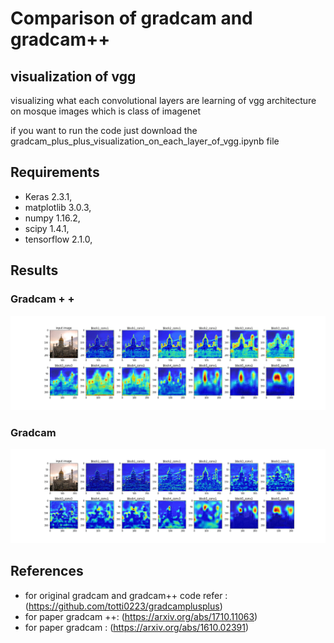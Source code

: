# Comparison of gradcam and gradcam++
## visualization of vgg
visualizing  what each convolutional layers are learning of vgg architecture on mosque images which is class of imagenet

if you want to run the code just download the gradcam_plus_plus_visualization_on_each_layer_of_vgg.ipynb file 


## Requirements

- Keras  2.3.1,
- matplotlib 3.0.3,
- numpy 1.16.2,
- scipy  1.4.1,
- tensorflow 2.1.0,

## Results
### Gradcam + +
![](gradcam++_img_mosque1.png)
### Gradcam
![](gradcam_img_mosque1.png)



## References
- for original gradcam and gradcam++ code refer :(https://github.com/totti0223/gradcamplusplus)
- for paper gradcam ++: (https://arxiv.org/abs/1710.11063)
- for paper gradcam : (https://arxiv.org/abs/1610.02391)




